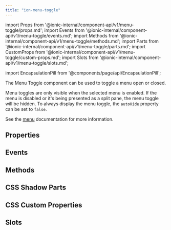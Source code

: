 ```yaml
---
title: "ion-menu-toggle"
---
```

import Props from '@ionic-internal/component-api/v1/menu-toggle/props.md';
import Events from '@ionic-internal/component-api/v1/menu-toggle/events.md';
import Methods from '@ionic-internal/component-api/v1/menu-toggle/methods.md';
import Parts from '@ionic-internal/component-api/v1/menu-toggle/parts.md';
import CustomProps from '@ionic-internal/component-api/v1/menu-toggle/custom-props.md';
import Slots from '@ionic-internal/component-api/v1/menu-toggle/slots.md';

<head>
  <title>ion-menu-toggle | MenuToggle Component to Open/Close Active Menus</title>
  <meta name="description" content="The MenuToggle component can be used to toggle a menu open or closed—by default, it's only visible when the selected menu is active. Read more about usage." />
</head>

import EncapsulationPill from '@components/page/api/EncapsulationPill';

<EncapsulationPill type="shadow" />


The Menu Toggle component can be used to toggle a menu open or closed.

Menu toggles are only visible when the selected menu is enabled. If the menu is disabled or it's being presented as a split pane, the menu toggle will be hidden. To always display the menu toggle, the `autoHide` property can be set to `false`.

See the [menu](./menu#menu-toggle) documentation for more information.


## Properties
<Props />

## Events
<Events />

## Methods
<Methods />

## CSS Shadow Parts
<Parts />

## CSS Custom Properties
<CustomProps />

## Slots
<Slots />
